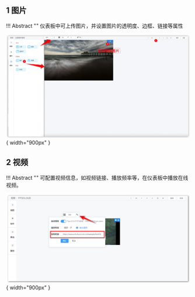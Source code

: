 ## 1 图片

!!! Abstract ""
	仪表板中可上传图片，并设置图片的透明度、边框、链接等属性

![仪表盘编辑_其他组件](../../img/dashboard_generation/图片.png){ width="900px" }

## 2 视频

!!! Abstract ""
	可配置视频信息，如视频链接、播放频率等，在仪表板中播放在线视频。

![仪表盘编辑_其他组件](../../img/dashboard_generation/视频.png){ width="900px" }
